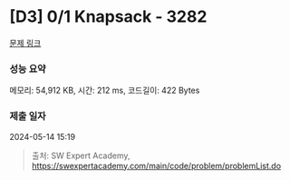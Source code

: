 # [D3] 0/1 Knapsack - 3282 

[문제 링크](https://swexpertacademy.com/main/code/problem/problemDetail.do?contestProbId=AWBJAVpqrzQDFAWr) 

### 성능 요약

메모리: 54,912 KB, 시간: 212 ms, 코드길이: 422 Bytes

### 제출 일자

2024-05-14 15:19



> 출처: SW Expert Academy, https://swexpertacademy.com/main/code/problem/problemList.do